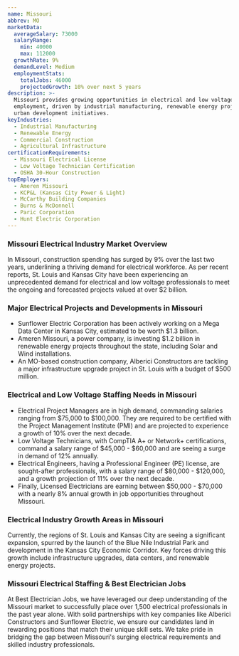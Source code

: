 ```yaml
---
name: Missouri
abbrev: MO
marketData:
  averageSalary: 73000
  salaryRange:
    min: 40000
    max: 112000
  growthRate: 9%
  demandLevel: Medium
  employmentStats:
    totalJobs: 46000
    projectedGrowth: 10% over next 5 years
description: >-
  Missouri provides growing opportunities in electrical and low voltage
  employment, driven by industrial manufacturing, renewable energy projects, and
  urban development initiatives.
keyIndustries:
  - Industrial Manufacturing
  - Renewable Energy
  - Commercial Construction
  - Agricultural Infrastructure
certificationRequirements:
  - Missouri Electrical License
  - Low Voltage Technician Certification
  - OSHA 30-Hour Construction
topEmployers:
  - Ameren Missouri
  - KCP&L (Kansas City Power & Light)
  - McCarthy Building Companies
  - Burns & McDonnell
  - Paric Corporation
  - Hunt Electric Corporation
---
```

### Missouri Electrical Industry Market Overview
In Missouri, construction spending has surged by 9% over the last two years, underlining a thriving demand for electrical workforce. As per recent reports, St. Louis and Kansas City have been experiencing an unprecedented demand for electrical and low voltage professionals to meet the ongoing and forecasted projects valued at over $2 billion.

### Major Electrical Projects and Developments in Missouri
* Sunflower Electric Corporation has been actively working on a Mega Data Center in Kansas City, estimated to be worth $1.3 billion. 
* Ameren Missouri, a power company, is investing $1.2 billion in renewable energy projects throughout the state, including Solar and Wind installations.  
* An MO-based construction company, Alberici Constructors are tackling a major infrastructure upgrade project in St. Louis with a budget of $500 million.

### Electrical and Low Voltage Staffing Needs in Missouri
* Electrical Project Managers are in high demand, commanding salaries ranging from $75,000 to $100,000. They are required to be certified with the Project Management Institute (PMI) and are projected to experience a growth of 10% over the next decade. 
* Low Voltage Technicians, with CompTIA A+ or Network+ certifications, command a salary range of $45,000 - $60,000 and are seeing a surge in demand of 12% annually. 
* Electrical Engineers, having a Professional Engineer (PE) license, are sought-after professionals, with a salary range of $80,000 - $120,000, and a growth projection of 11% over the next decade. 
* Finally, Licensed Electricians are earning between $50,000 - $70,000 with a nearly 8% annual growth in job opportunities throughout Missouri.

### Electrical Industry Growth Areas in Missouri
Currently, the regions of St. Louis and Kansas City are seeing a significant expansion, spurred by the launch of the Blue Nile Industrial Park and development in the Kansas City Economic Corridor. Key forces driving this growth include infrastructure upgrades, data centers, and renewable energy projects.

### Missouri Electrical Staffing & Best Electrician Jobs
At Best Electrician Jobs, we have leveraged our deep understanding of the Missouri market to successfully place over 1,500 electrical professionals in the past year alone. With solid partnerships with key companies like Alberici Constructors and Sunflower Electric, we ensure our candidates land in rewarding positions that match their unique skill sets. We take pride in bridging the gap between Missouri's surging electrical requirements and skilled industry professionals.

